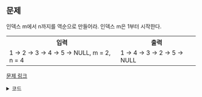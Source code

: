 ## 문제

인덱스 m에서 n까지를 역순으로 만들어라. 인덱스 m은 1부터 시작한다.

 <table>
	<th>입력</th>
	<th>출력</th>
	<tr><!-- 첫번째 줄 시작 -->
	    <td>1 → 2 → 3 → 4 → 5 → NULL, m = 2, n = 4</td>
	    <td>1 → 4 → 3 → 2 → 5 → NULL</td>
	</tr><!-- 첫번째 줄 끝 -->
</table>

<a href="https://leetcode.com/problems/reverse-linked-list-ii/
" target="_blank">문제 링크</a>

<details>
<summary>코드</summary>
<div markdown="1">

```python
class ListNode:
    def __init__(self, val=0, next=None):
        self.val = val
        self.next = next


class Solution:
    def reverseBetween(self, head: ListNode, m: int, n: int) -> ListNode:
        if not head or m == n:
            return head

        root = start = ListNode(None)
        root.next = head

        for _ in range(m - 1):
            start = start.next

        end = start.next

        for _ in range(n - m):
            tmp, start.next, end.next = start.next, end.next, end.next.next
            start.next.next = tmp
        return root.next
```

</div>
</details>